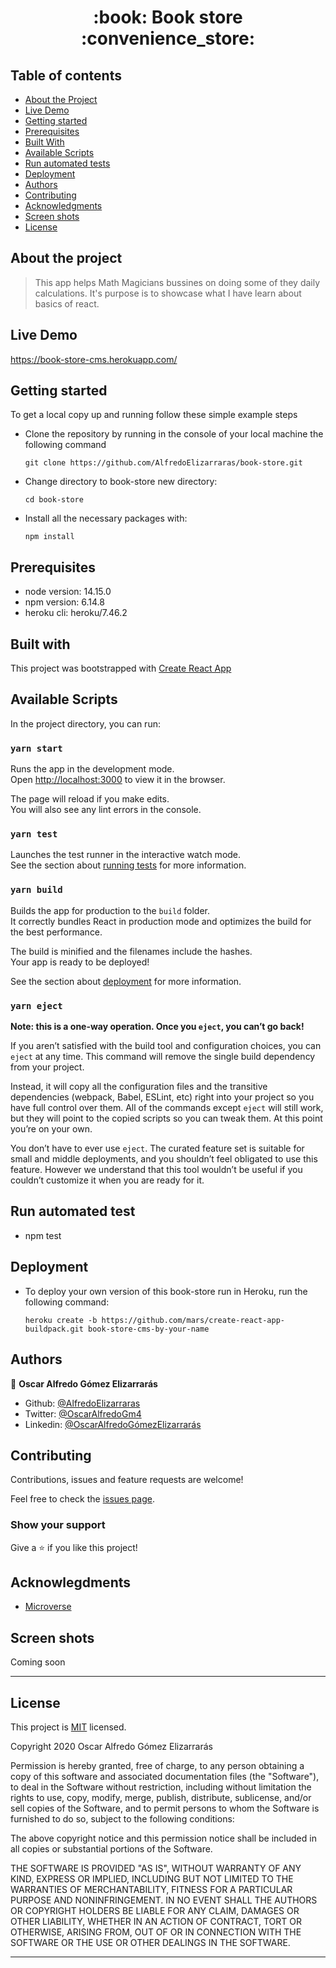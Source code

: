 <h1 align="center">
  :book: Book store :convenience_store: 
</h1>

## Table of contents

* [About the Project](#about-the-project)
* [Live Demo](#live-demo)
* [Getting started](#getting-started)
* [Prerequisites](#prerequisites)
* [Built With](#built-with)
* [Available Scripts](#available-scripts)
* [Run automated tests](#run-automated-tests)
* [Deployment](#deployment)
* [Authors](#authors)
* [Contributing](#contributing)
* [Acknowledgments](#acknowledgments)
* [Screen shots](screen-shots)
* [License](#license)

## About the project

> This app helps Math Magicians bussines on doing some of they daily calculations. 
  It's purpose is to showcase what I have learn about basics of react.

## Live Demo

https://book-store-cms.herokuapp.com/

## Getting started

To get a local copy up and running follow these simple example steps

- Clone the repository by running in the console of your local machine the following command

  ```
  git clone https://github.com/AlfredoElizarraras/book-store.git
  ```
- Change directory to book-store new directory:
  ```
  cd book-store
  ```
- Install all the necessary packages with:
  ```
  npm install
  ```

## Prerequisites

- node version: 14.15.0
- npm version: 6.14.8
- heroku cli: heroku/7.46.2

## Built with

This project was bootstrapped with [Create React App](https://github.com/facebook/create-react-app)

## Available Scripts

In the project directory, you can run:

### `yarn start`

Runs the app in the development mode.\
Open [http://localhost:3000](http://localhost:3000) to view it in the browser.

The page will reload if you make edits.\
You will also see any lint errors in the console.

### `yarn test`

Launches the test runner in the interactive watch mode.\
See the section about [running tests](https://facebook.github.io/create-react-app/docs/running-tests) for more information.

### `yarn build`

Builds the app for production to the `build` folder.\
It correctly bundles React in production mode and optimizes the build for the best performance.

The build is minified and the filenames include the hashes.\
Your app is ready to be deployed!

See the section about [deployment](https://facebook.github.io/create-react-app/docs/deployment) for more information.

### `yarn eject`

**Note: this is a one-way operation. Once you `eject`, you can’t go back!**

If you aren’t satisfied with the build tool and configuration choices, you can `eject` at any time. This command will remove the single build dependency from your project.

Instead, it will copy all the configuration files and the transitive dependencies (webpack, Babel, ESLint, etc) right into your project so you have full control over them. All of the commands except `eject` will still work, but they will point to the copied scripts so you can tweak them. At this point you’re on your own.

You don’t have to ever use `eject`. The curated feature set is suitable for small and middle deployments, and you shouldn’t feel obligated to use this feature. However we understand that this tool wouldn’t be useful if you couldn’t customize it when you are ready for it.

## Run automated test

- npm test

## Deployment

- To deploy your own version of this book-store run in Heroku, run the following command:

  ```
  heroku create -b https://github.com/mars/create-react-app-buildpack.git book-store-cms-by-your-name
  ```

## Authors

👤 **Oscar Alfredo Gómez Elizarrarás**

- Github: [@AlfredoElizarraras](https://github.com/AlfredoElizarraras)
- Twitter: [@OscarAlfredoGm4](https://twitter.com/OscarAlfredoGm4)
- Linkedin: [@OscarAlfredoGómezElizarrarás](https://mx.linkedin.com/in/oscar-alfredo-gomez-elizarraras)

## Contributing

Contributions, issues and feature requests are welcome!

Feel free to check the [issues page](https://github.com/AlfredoElizarraras/book-store/issues).

### Show your support

Give a ⭐️ if you like this project!

## Acknowlegdments

- [Microverse](https://microverse.org)

## Screen shots

Coming soon

---

## License


This project is [MIT](https://github.com/AlfredoElizarraras/book-store/blob/master/LICENSE) licensed.

Copyright 2020 Oscar Alfredo Gómez Elizarrarás

Permission is hereby granted, free of charge, to any person obtaining a copy of this software and associated documentation files (the "Software"), to deal in the Software without restriction, including without limitation the rights to use, copy, modify, merge, publish, distribute, sublicense, and/or sell copies of the Software, and to permit persons to whom the Software is furnished to do so, subject to the following conditions:

The above copyright notice and this permission notice shall be included in all copies or substantial portions of the Software.

THE SOFTWARE IS PROVIDED "AS IS", WITHOUT WARRANTY OF ANY KIND, EXPRESS OR IMPLIED, INCLUDING BUT NOT LIMITED TO THE WARRANTIES OF MERCHANTABILITY, FITNESS FOR A PARTICULAR PURPOSE AND NONINFRINGEMENT. IN NO EVENT SHALL THE AUTHORS OR COPYRIGHT HOLDERS BE LIABLE FOR ANY CLAIM, DAMAGES OR OTHER LIABILITY, WHETHER IN AN ACTION OF CONTRACT, TORT OR OTHERWISE, ARISING FROM, OUT OF OR IN CONNECTION WITH THE SOFTWARE OR THE USE OR OTHER DEALINGS IN THE SOFTWARE.

---